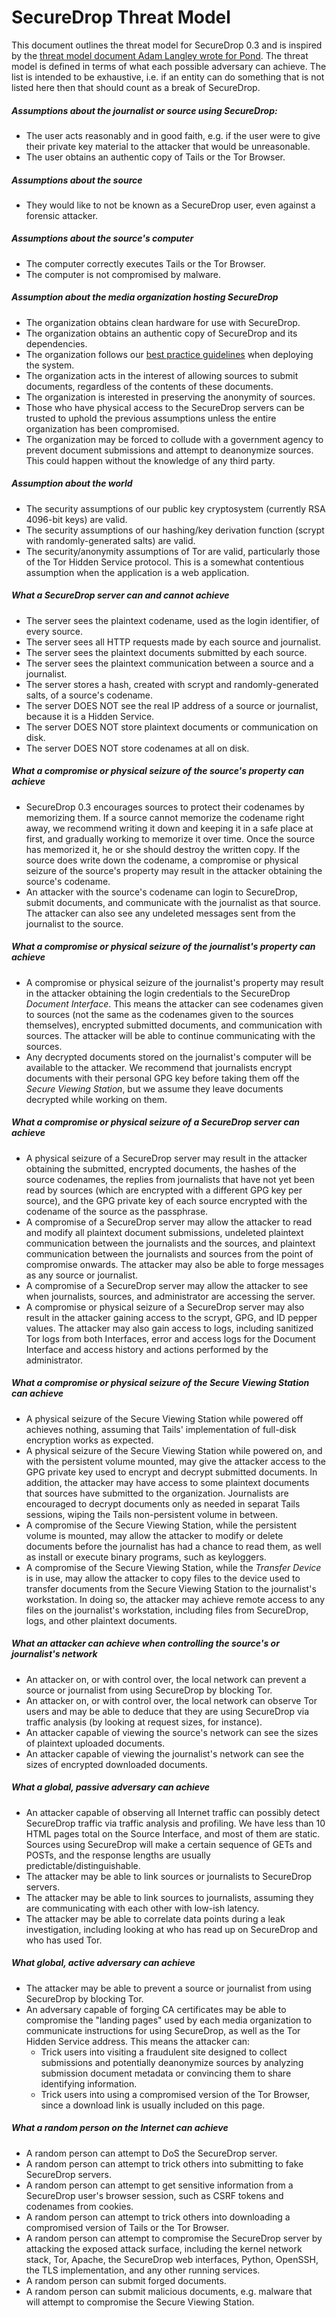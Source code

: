 # SecureDrop Threat Model

This document outlines the threat model for SecureDrop 0.3 and is inspired by the [threat model document Adam Langley wrote for Pond](https://pond.imperialviolet.org/threat.html). The threat model is defined in terms of what each possible adversary can achieve. The list is intended to be exhaustive, i.e. if an entity can do something that is not listed here then that should count as a break of SecureDrop.

##### Assumptions about the journalist or source using SecureDrop:

 * The user acts reasonably and in good faith, e.g. if the user were to give their private key material to the attacker that would be unreasonable.
 * The user obtains an authentic copy of Tails or the Tor Browser.
 
##### Assumptions about the source

 * They would like to not be known as a SecureDrop user, even against a forensic attacker.
 
##### Assumptions about the source's computer

 * The computer correctly executes Tails or the Tor Browser.
 * The computer is not compromised by malware.
 
##### Assumption about the media organization hosting SecureDrop

 * The organization obtains clean hardware for use with SecureDrop.
 * The organization obtains an authentic copy of SecureDrop and its dependencies.
 * The organization follows our [best practice guidelines](https://github.com/freedomofpress/securedrop/blob/develop/docs/deployment_practices.md) when deploying the system.
 * The organization acts in the interest of allowing sources to submit documents, regardless of the contents of these documents.
 * The organization is interested in preserving the anonymity of sources.
 * Those who have physical access to the SecureDrop servers can be trusted to uphold the previous assumptions unless the entire organization has been compromised.
 * The organization may be forced to collude with a government agency to prevent document submissions and attempt to deanonymize sources. This could happen without the knowledge of any third party.
 
##### Assumption about the world

 * The security assumptions of our public key cryptosystem (currently RSA 4096-bit keys) are valid.
 * The security assumptions of our hashing/key derivation function (scrypt with randomly-generated salts) are valid.
 * The security/anonymity assumptions of Tor are valid, particularly those of the Tor Hidden Service protocol. This is a somewhat contentious assumption when the application is a web application.
 
##### What a SecureDrop server can and cannot achieve

 * The server sees the plaintext codename, used as the login identifier, of every source.
 * The server sees all HTTP requests made by each source and journalist.
 * The server sees the plaintext documents submitted by each source.
 * The server sees the plaintext communication between a source and a journalist.
 * The server stores a hash, created with scrypt and randomly-generated salts, of a source's codename.
 * The server DOES NOT see the real IP address of a source or journalist, because it is a Hidden Service.
 * The server DOES NOT store plaintext documents or communication on disk.
 * The server DOES NOT store codenames at all on disk.
 
##### What a compromise or physical seizure of the source's property can achieve

 * SecureDrop 0.3 encourages sources to protect their codenames by memorizing them. If a source cannot memorize the codename right away, we recommend writing it down and keeping it in a safe place at first, and gradually working to memorize it over time. Once the source has memorized it, he or she should destroy the written copy. If the source does write down the codename, a compromise or physical seizure of the source's property may result in the attacker obtaining the source's codename.
 * An attacker with the source's codename can login to SecureDrop, submit documents, and communicate with the journalist as that source. The attacker can also see any undeleted messages sent from the journalist to the source.
 
##### What a compromise or physical seizure of the journalist's property can achieve

 * A compromise or physical seizure of the journalist's property may result in the attacker obtaining the login credentials to the SecureDrop *Document Interface*. This means the attacker can see codenames given to sources (not the same as the codenames given to the sources themselves), encrypted submitted documents, and communication with sources. The attacker will be able to continue communicating with the sources.
 * Any decrypted documents stored on the journalist's computer will be available to the attacker. We recommend that journalists encrypt documents with their personal GPG key before taking them off the *Secure Viewing Station*, but we assume they leave documents decrypted while working on them.
 
##### What a compromise or physical seizure of a SecureDrop server can achieve

 * A physical seizure of a SecureDrop server may result in the attacker obtaining the submitted, encrypted documents, the hashes of the source codenames, the replies from journalists that have not yet been read by sources (which are encrypted with a different GPG key per source), and the GPG private key of each source encrypted with the codename of the source as the passphrase.
 * A compromise of a SecureDrop server may allow the attacker to read and modify all plaintext document submissions, undeleted plaintext communication between the journalists and the sources, and plaintext communication between the journalists and sources from the point of compromise onwards. The attacker may also be able to forge messages as any source or journalist.
 * A compromise of a SecureDrop server may allow the attacker to see when journalists, sources, and administrator are accessing the server.
 * A compromise or physical seizure of a SecureDrop server may also result in the attacker gaining access to the scrypt, GPG, and ID pepper values. The attacker may also gain access to logs, including sanitized Tor logs from both Interfaces, error and access logs for the Document Interface and access history and actions performed by the administrator.

##### What a compromise or physical seizure of the Secure Viewing Station can achieve 

 * A physical seizure of the Secure Viewing Station while powered off achieves nothing, assuming that Tails' implementation of full-disk encryption works as expected.
 * A physical seizure of the Secure Viewing Station while powered on, and with the persistent volume mounted, may give the attacker access to the GPG private key used to encrypt and decrypt submitted documents. In addition, the attacker may have access to some plaintext documents that sources have submitted to the organization. Journalists are encouraged to decrypt documents only as needed in separat Tails sessions, wiping the Tails non-persistent volume in between.
 * A compromise of the Secure Viewing Station, while the persistent volume is mounted, may allow the attacker to modify or delete documents before the journalist has had a chance to read them, as well as install or execute binary programs, such as keyloggers.
 * A compromise of the Secure Viewing Station, while the *Transfer Device* is in use, may allow the attacker to copy files to the device used to transfer documents from the Secure Viewing Station to the journalist's workstation. In doing so, the attacker may achieve remote access to any files on the journalist's workstation, including files from SecureDrop, logs, and other plaintext documents.
 
##### What an attacker can achieve when controlling the source's or journalist's network

 * An attacker on, or with control over, the local network can prevent a source or journalist from using SecureDrop by blocking Tor.
  * An attacker on, or with control over, the local network can observe Tor users and may be able to deduce that they are using SecureDrop via traffic analysis (by looking at request sizes, for instance).
 * An attacker capable of viewing the source's network can see the sizes of plaintext uploaded documents.
 * An attacker capable of viewing the journalist's network can see the sizes of encrypted downloaded documents.
 
##### What a global, passive adversary can achieve

* An attacker capable of observing all Internet traffic can possibly detect SecureDrop traffic via traffic analysis and profiling. We have less than 10 HTML pages total on the Source Interface, and most of them are static. Sources using SecureDrop will make a certain sequence of GETs and POSTs, and the response lengths are usually predictable/distinguishable.
* The attacker may be able to link sources or journalists to SecureDrop servers.
* The attacker may be able to link sources to journalists, assuming they are communicating with each other with low-ish latency.
* The attacker may be able to correlate data points during a leak investigation, including looking at who has read up on SecureDrop and who has used Tor.

##### What global, active adversary can achieve

* The attacker may be able to prevent a source or journalist from using SecureDrop by blocking Tor.
* An adversary capable of forging CA certificates may be able to compromise the "landing pages" used by each media organization to communicate instructions for using SecureDrop, as well as the Tor Hidden Service address. This means the attacker can:
	* Trick users into visiting a fraudulent site designed to collect submissions and potentially deanonymize sources by analyzing submission document metadata or convincing them to share identifying information.
	* Trick users into using a compromised version of the Tor Browser, since a download link is usually included on this page.
	
##### What a random person on the Internet can achieve

* A random person can attempt to DoS the SecureDrop server.
* A random person can attempt to trick others into submitting to fake SecureDrop servers.
* A random person can attempt to get sensitive information from a SecureDrop user's browser session, such as CSRF tokens and codenames from cookies.
* A random person can attempt to trick others into downloading a compromised version of Tails or the Tor Browser.
* A random person can attempt to compromise the SecureDrop server by attacking the exposed attack surface, including the kernel network stack, Tor, Apache, the SecureDrop web interfaces, Python, OpenSSH, the TLS implementation, and any other running services.
* A random person can submit forged documents.
* A random person can submit malicious documents, e.g. malware that will attempt to compromise the Secure Viewing Station.